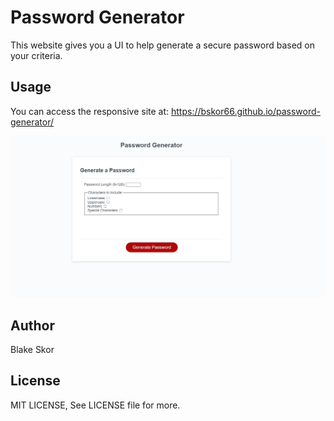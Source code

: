 # Password Generator

This website gives you a UI to help generate a secure password based on your criteria.

## Usage

You can access the responsive site at: <https://bskor66.github.io/password-generator/>

![Screenshot of Website](./screenshot.jpg)

## Author

Blake Skor

## License

MIT LICENSE, See LICENSE file for more.
